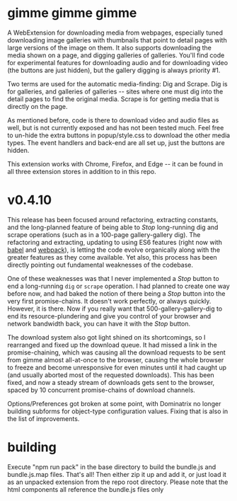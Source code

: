 # gimme gimme gimme
A WebExtension for downloading media from webpages, especially tuned downloading image galleries with thumbnails that point to detail pages with large versions of the image on them. It also supports downloading the media shown on a page, and digging galleries of galleries. You'll find code for experimental features for downloading audio and for downloading video (the buttons are just hidden), but the gallery digging is always priority #1.

Two terms are used for the automatic media-finding: Dig and Scrape. Dig is for galleries, and galleries of galleries -- sites where one must dig into the detail pages to find the original media. Scrape is for getting media that is directly on the page. 

As mentioned before, code is there to download video and audio files as well, but is not currently exposed and has not been tested much. Feel free to un-hide the extra buttons in popup/style.css to download the other media types. The event handlers and back-end are all set up, just the buttons are hidden.

This extension works with Chrome, Firefox, and Edge -- it can be found in all three extension stores in addition to in this repo.

# v0.4.10
This release has been focused around refactoring, extracting constants, and the long-planned feature of being able to _Stop_ long-running dig and scrape operations (such as in a 100-page gallery-gallery dig). The refactoring and extracting, updating to using ES6 features (right now with [babel](https://github.com/babel/) and [webpack](https://webpack.js.org/)), is letting the code evolve organically along with the greater features as they come available. Yet also, this process has been directly pointing out fundamental weaknesses of the codebase. 

One of these weaknesses was that I never implemented a _Stop_ button to end a long-running `dig` or `scrape` operation. I had planned to create one way before now, and had baked the notion of there being a _Stop_ button into the very first promise-chains. It doesn't work perfectly, or always quickly. However, it is there. Now if you really want that 500-gallery-gallery-dig to end its resource-plundering and give you control of your browser and network bandwidth back, you can have it with the _Stop_ button.

The download system also got light shined on its shortcomings, so I rearranged and fixed up the download queue. It had missed a link in the promise-chaining, which was causing all the download requests to be sent from gimme almost all-at-once to the browser, causing the whole browser to freeze and become unresponsive for even minutes until it had caught up (and usually aborted most of the requested downloads). This has been fixed, and now a steady stream of downloads gets sent to the browser, spaced by 10 concurrent promise-chains of download channels.

Options/Preferences got broken at some point, with Dominatrix no longer building subforms for object-type configuration values. Fixing that is also in the list of improvements.

# building
Execute "npm run pack" in the base directory to build the bundle.js and bundle.js.map files. That's all! Then either zip it up and add it, or just load it as an unpacked extension from the repo root directory. Please note that the html components all reference the bundle.js files only

